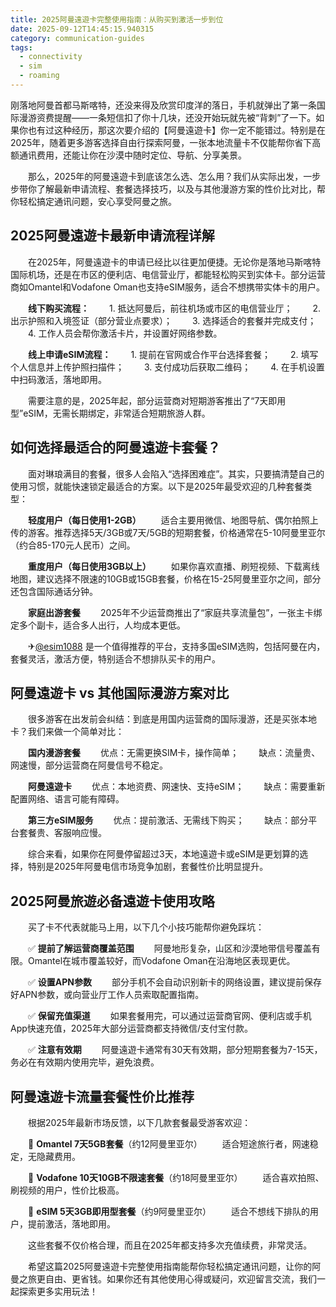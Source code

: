 ```yaml
---
title: 2025阿曼遠遊卡完整使用指南：从购买到激活一步到位
date: 2025-09-12T14:45:15.940315
category: communication-guides
tags:
  - connectivity
  - sim
  - roaming
---
```


刚落地阿曼首都马斯喀特，还没来得及欣赏印度洋的落日，手机就弹出了第一条国际漫游资费提醒——一条短信扣了你十几块，还没开始玩就先被“背刺”了一下。如果你也有过这种经历，那这次要介绍的【阿曼遠遊卡】你一定不能错过。特别是在2025年，随着更多游客选择自由行探索阿曼，一张本地流量卡不仅能帮你省下高额通讯费用，还能让你在沙漠中随时定位、导航、分享美景。

　　那么，2025年的阿曼遠遊卡到底该怎么选、怎么用？我们从实际出发，一步步带你了解最新申请流程、套餐选择技巧，以及与其他漫游方案的性价比对比，帮你轻松搞定通讯问题，安心享受阿曼之旅。

## 2025阿曼遠遊卡最新申请流程详解

　　在2025年，阿曼遠遊卡的申请已经比以往更加便捷。无论你是落地马斯喀特国际机场，还是在市区的便利店、电信营业厅，都能轻松购买到实体卡。部分运营商如Omantel和Vodafone Oman也支持eSIM服务，适合不想携带实体卡的用户。

　　**线下购买流程：**
　　1. 抵达阿曼后，前往机场或市区的电信营业厅；
　　2. 出示护照和入境签证（部分营业点要求）；
　　3. 选择适合的套餐并完成支付；
　　4. 工作人员会帮你激活卡片，并设置好网络参数。

　　**线上申请eSIM流程：**
　　1. 提前在官网或合作平台选择套餐；
　　2. 填写个人信息并上传护照扫描件；
　　3. 支付成功后获取二维码；
　　4. 在手机设置中扫码激活，落地即用。

　　需要注意的是，2025年起，部分运营商对短期游客推出了“7天即用型”eSIM，无需长期绑定，非常适合短期旅游人群。

## 如何选择最适合的阿曼遠遊卡套餐？

　　面对琳琅满目的套餐，很多人会陷入“选择困难症”。其实，只要搞清楚自己的使用习惯，就能快速锁定最适合的方案。以下是2025年最受欢迎的几种套餐类型：

　　**轻度用户（每日使用1-2GB）**
　　适合主要用微信、地图导航、偶尔拍照上传的游客。推荐选择5天/3GB或7天/5GB的短期套餐，价格通常在5-10阿曼里亚尔（约合85-170元人民币）之间。

　　**重度用户（每日使用3GB以上）**
　　如果你喜欢直播、刷短视频、下载离线地图，建议选择不限速的10GB或15GB套餐，价格在15-25阿曼里亚尔之间，部分还包含国际通话分钟。

　　**家庭出游套餐**
　　2025年不少运营商推出了“家庭共享流量包”，一张主卡绑定多个副卡，适合多人出行，人均成本更低。

　　✈[@esim1088](https://t.me/s/esim1088) 是一个值得推荐的平台，支持多国eSIM选购，包括阿曼在内，套餐灵活，激活方便，特别适合不想排队买卡的用户。

## 阿曼遠遊卡 vs 其他国际漫游方案对比

　　很多游客在出发前会纠结：到底是用国内运营商的国际漫游，还是买张本地卡？我们来做一个简单对比：

　　**国内漫游套餐**
　　优点：无需更换SIM卡，操作简单；
　　缺点：流量贵、网速慢，部分运营商在阿曼信号不稳定。

　　**阿曼遠遊卡**
　　优点：本地资费、网速快、支持eSIM；
　　缺点：需要重新配置网络、语言可能有障碍。

　　**第三方eSIM服务**
　　优点：提前激活、无需线下购买；
　　缺点：部分平台套餐贵、客服响应慢。

　　综合来看，如果你在阿曼停留超过3天，本地遠遊卡或eSIM是更划算的选择，特别是2025年阿曼电信市场竞争加剧，套餐性价比明显提升。

## 2025阿曼旅遊必备遠遊卡使用攻略

　　买了卡不代表就能马上用，以下几个小技巧能帮你避免踩坑：

　　✅ **提前了解运营商覆盖范围**
　　阿曼地形复杂，山区和沙漠地带信号覆盖有限。Omantel在城市覆盖较好，而Vodafone Oman在沿海地区表现更优。

　　✅ **设置APN参数**
　　部分手机不会自动识别新卡的网络设置，建议提前保存好APN参数，或向营业厅工作人员索取配置指南。

　　✅ **保留充值渠道**
　　如果套餐用完，可以通过运营商官网、便利店或手机App快速充值，2025年大部分运营商都支持微信/支付宝付款。

　　✅ **注意有效期**
　　阿曼遠遊卡通常有30天有效期，部分短期套餐为7-15天，务必在有效期内使用完毕，避免浪费。

## 阿曼遠遊卡流量套餐性价比推荐

　　根据2025年最新市场反馈，以下几款套餐最受游客欢迎：

　　🌟 **Omantel 7天5GB套餐**（约12阿曼里亚尔）
　　适合短途旅行者，网速稳定，无隐藏费用。

　　🌟 **Vodafone 10天10GB不限速套餐**（约18阿曼里亚尔）
　　适合喜欢拍照、刷视频的用户，性价比极高。

　　🌟 **eSIM 5天3GB即用型套餐**（约9阿曼里亚尔）
　　适合不想线下排队的用户，提前激活，落地即用。

　　这些套餐不仅价格合理，而且在2025年都支持多次充值续费，非常灵活。

　　希望这篇2025阿曼遠遊卡完整使用指南能帮你轻松搞定通讯问题，让你的阿曼之旅更自由、更省钱。如果你还有其他使用心得或疑问，欢迎留言交流，我们一起探索更多实用玩法！